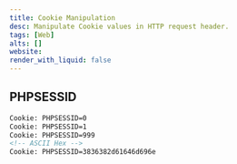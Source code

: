 ```yaml
---
title: Cookie Manipulation
desc: Manipulate Cookie values in HTTP request header.
tags: [Web]
alts: []
website:
render_with_liquid: false
---
```


## PHPSESSID

```html
Cookie: PHPSESSID=0
Cookie: PHPSESSID=1
Cookie: PHPSESSID=999
<!-- ASCII Hex -->
Cookie: PHPSESSID=3836382d61646d696e
```